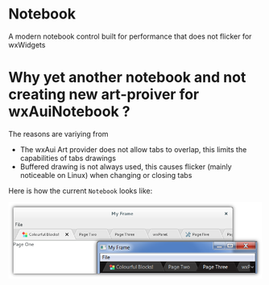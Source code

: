 # Notebook
A modern notebook control built for performance that does not flicker for wxWidgets

# Why yet another notebook and not creating new art-proiver for wxAuiNotebook ?
The reasons are variying from
* The wxAui Art provider does not allow tabs to overlap, this limits the capabilities of tabs drawings
* Buffered drawing is not always used, this causes flicker (mainly noticeable on Linux) when changing or closing tabs

Here is how the current `Notebook` looks like:



![Alt text](/resources/notebook.png?raw=true "Notebook")
